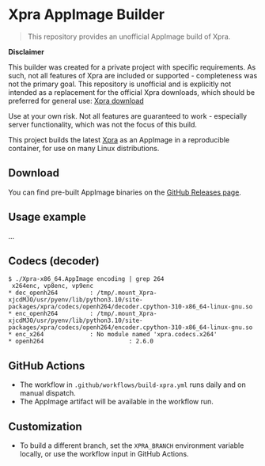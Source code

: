 # Xpra AppImage Builder

> This repository provides an unofficial AppImage build of Xpra.

**Disclaimer**

This builder was created for a private project with specific requirements. As such, not all features of Xpra are included or supported - completeness was not the primary goal. This repository is unofficial and is explicitly not intended as a replacement for the official Xpra downloads, which should be preferred for general use:
[Xpra download](https://github.com/Xpra-org/xpra/wiki/Download#-for-rpm-distributions)

Use at your own risk. Not all features are guaranteed to work - especially server functionality, which was not the focus of this build.

This project builds the latest [Xpra](https://github.com/Xpra-org/xpra) as an AppImage in a reproducible container, for use on many Linux distributions.

## Download

You can find pre-built AppImage binaries on the [GitHub Releases page](https://github.com/c0xc/xpra-appimage-builder/releases).

## Usage example

...

## Codecs (decoder)

```
$ ./Xpra-x86_64.AppImage encoding | grep 264
 x264enc, vp8enc, vp9enc
* dec_openh264         : /tmp/.mount_Xpra-xjcdMJO/usr/pyenv/lib/python3.10/site-packages/xpra/codecs/openh264/decoder.cpython-310-x86_64-linux-gnu.so
* enc_openh264         : /tmp/.mount_Xpra-xjcdMJO/usr/pyenv/lib/python3.10/site-packages/xpra/codecs/openh264/encoder.cpython-310-x86_64-linux-gnu.so
* enc_x264             : No module named 'xpra.codecs.x264'
* openh264                        : 2.6.0
```

## GitHub Actions

- The workflow in `.github/workflows/build-xpra.yml` runs daily and on manual dispatch.
- The AppImage artifact will be available in the workflow run.

## Customization

- To build a different branch, set the `XPRA_BRANCH` environment variable locally, or use the workflow input in GitHub Actions.



